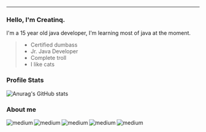 -------------------------------------------------------------------

### Hello, I'm Creatinq.

I'm a 15 year old java developer, I'm learning most of java at the moment.
> - Certified dumbass
> - Jr. Java Developer
> - Complete troll
> - I like cats

### Profile Stats

![Anurag's GitHub stats](https://github-readme-stats.vercel.app/api?username=Creatinq&show_icons=true&theme=graywhite)

### About me

<img align="left" alt="medium" src="https://img.shields.io/badge/Intel%20Core_i5_11th-0071C5?style=for-the-badge&logo=intel&logoColor=white" />
<img align="left" alt="medium" src="https://img.shields.io/badge/NVIDIA-RTX3060ti-76B900?style=for-the-badge&logo=nvidia&logoColor=white" />
<img align="left" alt="medium" src="https://img.shields.io/badge/Java-ED8B00?style=for-the-badge&logo=java&logoColor=white" />
<img align="left" alt="medium" src="https://img.shields.io/badge/16GB RAM-000000?style=for-the-badge&logo=iterm&logoColor=white" />
<img align="left" alt="medium" src="https://img.shields.io/badge/Spotify-1ED760?&style=for-the-badge&logo=spotify&logoColor=white" />





